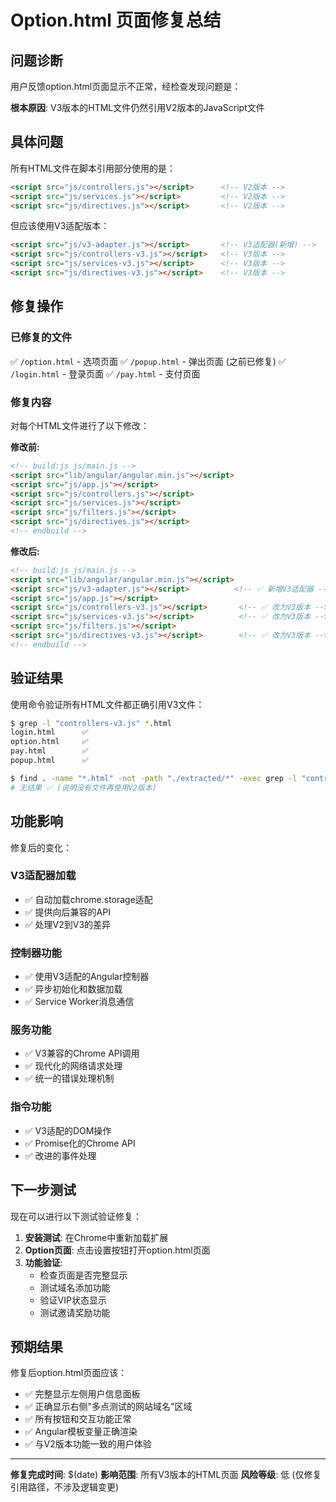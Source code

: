 # Option.html 页面修复总结

## 问题诊断

用户反馈option.html页面显示不正常，经检查发现问题是：

**根本原因**: V3版本的HTML文件仍然引用V2版本的JavaScript文件

## 具体问题

所有HTML文件在脚本引用部分使用的是：
```html
<script src="js/controllers.js"></script>      <!-- V2版本 -->
<script src="js/services.js"></script>         <!-- V2版本 -->
<script src="js/directives.js"></script>       <!-- V2版本 -->
```

但应该使用V3适配版本：
```html
<script src="js/v3-adapter.js"></script>       <!-- V3适配器(新增) -->
<script src="js/controllers-v3.js"></script>   <!-- V3版本 -->
<script src="js/services-v3.js"></script>      <!-- V3版本 -->
<script src="js/directives-v3.js"></script>    <!-- V3版本 -->
```

## 修复操作

### 已修复的文件
✅ `/option.html` - 选项页面
✅ `/popup.html` - 弹出页面 (之前已修复)
✅ `/login.html` - 登录页面
✅ `/pay.html` - 支付页面

### 修复内容
对每个HTML文件进行了以下修改：

**修改前:**
```html
<!-- build:js js/main.js -->
<script src="lib/angular/angular.min.js"></script>
<script src="js/app.js"></script>
<script src="js/controllers.js"></script>
<script src="js/services.js"></script>
<script src="js/filters.js"></script>
<script src="js/directives.js"></script>
<!-- endbuild -->
```

**修改后:**
```html
<!-- build:js js/main.js -->
<script src="lib/angular/angular.min.js"></script>
<script src="js/v3-adapter.js"></script>          <!-- ✅ 新增V3适配器 -->
<script src="js/app.js"></script>
<script src="js/controllers-v3.js"></script>       <!-- ✅ 改为V3版本 -->
<script src="js/services-v3.js"></script>          <!-- ✅ 改为V3版本 -->
<script src="js/filters.js"></script>
<script src="js/directives-v3.js"></script>        <!-- ✅ 改为V3版本 -->
<!-- endbuild -->
```

## 验证结果

使用命令验证所有HTML文件都正确引用V3文件：

```bash
$ grep -l "controllers-v3.js" *.html
login.html      ✅
option.html     ✅
pay.html        ✅
popup.html      ✅
```

```bash
$ find . -name "*.html" -not -path "./extracted/*" -exec grep -l "controllers\.js" {} \;
# 无结果 ✅ (说明没有文件再使用V2版本)
```

## 功能影响

修复后的变化：

### V3适配器加载
- ✅ 自动加载chrome.storage适配
- ✅ 提供向后兼容的API
- ✅ 处理V2到V3的差异

### 控制器功能
- ✅ 使用V3适配的Angular控制器
- ✅ 异步初始化和数据加载
- ✅ Service Worker消息通信

### 服务功能
- ✅ V3兼容的Chrome API调用
- ✅ 现代化的网络请求处理
- ✅ 统一的错误处理机制

### 指令功能
- ✅ V3适配的DOM操作
- ✅ Promise化的Chrome API
- ✅ 改进的事件处理

## 下一步测试

现在可以进行以下测试验证修复：

1. **安装测试**: 在Chrome中重新加载扩展
2. **Option页面**: 点击设置按钮打开option.html页面
3. **功能验证**: 
   - 检查页面是否完整显示
   - 测试域名添加功能
   - 验证VIP状态显示
   - 测试邀请奖励功能

## 预期结果

修复后option.html页面应该：
- ✅ 完整显示左侧用户信息面板
- ✅ 正确显示右侧"多点测试的网站域名"区域
- ✅ 所有按钮和交互功能正常
- ✅ Angular模板变量正确渲染
- ✅ 与V2版本功能一致的用户体验

---

**修复完成时间**: $(date)
**影响范围**: 所有V3版本的HTML页面
**风险等级**: 低 (仅修复引用路径，不涉及逻辑变更)
